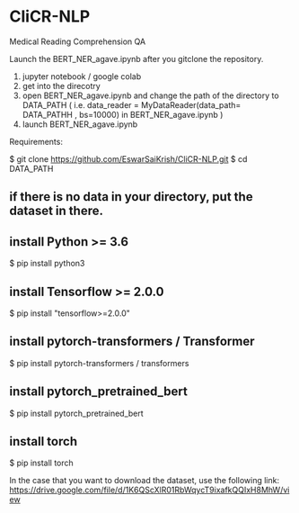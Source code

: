 # CliCR-NLP
Medical Reading Comprehension QA 

Launch the BERT_NER_agave.ipynb after you gitclone the repository.

1. jupyter notebook / google colab
2. get into the direcotry 
3. open BERT_NER_agave.ipynb and change the path of the directory to DATA_PATH
( i.e. data_reader = MyDataReader(data_path= DATA_PATHH , bs=10000) in BERT_NER_agave.ipynb )
4. launch BERT_NER_agave.ipynb 

Requirements:

$ git clone https://github.com/EswarSaiKrish/CliCR-NLP.git
$ cd DATA_PATH
## if there is no data in your directory, put the dataset in there. 
## install Python >= 3.6
$ pip install python3
## install Tensorflow >= 2.0.0
$ pip install "tensorflow>=2.0.0"
## install pytorch-transformers / Transformer
$ pip install pytorch-transformers / transformers 
## install pytorch_pretrained_bert
$ pip install pytorch_pretrained_bert
## install torch
$ pip install torch

In the case that you want to download the dataset, use the following link:
https://drive.google.com/file/d/1K6QScXlR01RbWqycT9ixafkQQIxH8MhW/view


